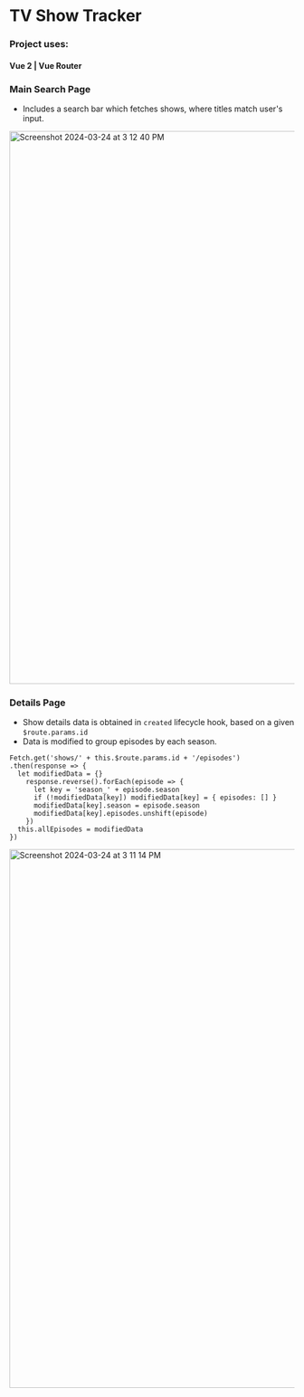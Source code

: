 # TV Show Tracker
### Project uses:
#### Vue 2 | Vue Router

### Main Search Page
- Includes a search bar which fetches shows, where titles match user's input.
<img width="977" alt="Screenshot 2024-03-24 at 3 12 40 PM" src="https://github.com/JustynaWiniarska/tv-show-tracker/assets/22163656/a8b9902d-0f5e-4d44-8d87-e410802d5d33">

### Details Page
- Show details data is obtained in `created` lifecycle hook, based on a given `$route.params.id`
- Data is modified to group episodes by each season.
```
Fetch.get('shows/' + this.$route.params.id + '/episodes')
.then(response => {
  let modifiedData = {}
    response.reverse().forEach(episode => {
      let key = 'season_' + episode.season
      if (!modifiedData[key]) modifiedData[key] = { episodes: [] }
      modifiedData[key].season = episode.season
      modifiedData[key].episodes.unshift(episode)
    })
  this.allEpisodes = modifiedData
})
```
<img width="952" alt="Screenshot 2024-03-24 at 3 11 14 PM" src="https://github.com/JustynaWiniarska/tv-show-tracker/assets/22163656/f98b6872-6856-410d-93cb-f8293d5e4ff7">

